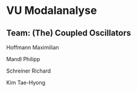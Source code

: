 # VU Modalanalyse

## Team: (The) Coupled Oscillators
Hoffmann Maximilian

Mandl Philipp

Schreiner Richard

Kim Tae-Hyong
